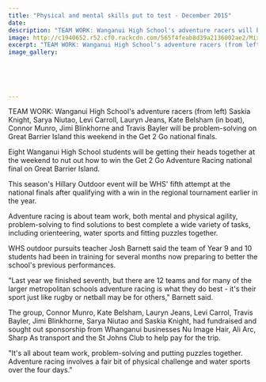 ```yaml
---
title: "Physical and mental skills put to test - December 2015"
date: 
description: "TEAM WORK: Wanganui High School's adventure racers will be problem-solving on Great Barrier Island this weekend in the Get 2 Go national finals, Wanganui Chronicle article on 3/12/15..."
image: http://c1940652.r52.cf0.rackcdn.com/565f4feab8d39a2136002ae2/Mixed-Adventure-racing-team-to-Gt-Barr-Is-for-Get-2-Go-Nat-finals-Chron-3.12.15.jpg
excerpt: "TEAM WORK: Wanganui High School's adventure racers (from left) Saskia Knight, Sarya Niutao, Levi Carroll, Lauryn Jeans, Kate Belsham (in boat), Connor Munro, Jimi Blinkhorne and Travis Bayler will be problem-solving on Great Barrier Island this weekend in the Get 2 Go national finals."
image_gallery:
    
    
    
    
    
---
```


<p><span>TEAM WORK: Wanganui High School's adventure racers (from left) Saskia Knight, Sarya Niutao, Levi Carroll, Lauryn Jeans, Kate Belsham (in boat), Connor Munro, Jimi Blinkhorne and Travis Bayler will be problem-solving on Great Barrier Island this weekend in the Get 2 Go national finals.</span></p>
<p>Eight Wanganui High School students will be getting their heads together at the weekend to nut out how to win the Get 2 Go Adventure Racing national final on Great Barrier Island.</p>
<p>This season's Hillary Outdoor event will be WHS' fifth attempt at the national finals after qualifying with a win in the regional tournament earlier in the year.</p>
<p>Adventure racing is about team work, both mental and physical agility, problem-solving to find solutions to best complete a wide variety of tasks, including orienteering, water sports and fitting puzzles together.</p>
<p>WHS outdoor pursuits teacher Josh Barnett said the team of Year 9 and 10 students had been in training for several months now preparing to better the school's previous performances.</p>
<p>"Last year we finished seventh, but there are 12 teams and for many of the larger metropolitan schools adventure racing is what they do best - it's their sport just like rugby or netball may be for others," Barnett said.</p>
<p>The group, Connor Munro, Kate Belsham, Lauryn Jeans, Levi Carrol, Travis Bayler, Jimi Blinkhorne, Sarya Niutao and Saskia Knight, had fundraised and sought out sponsorship from Whanganui businesses Nu Image Hair, Ali Arc, Sharp As transport and the St Johns Club to help pay for the trip.</p>
<p>"It's all about team work, problem-solving and putting puzzles together. Adventure racing involves a fair bit of physical challenge and water sports over the four days."</p>

